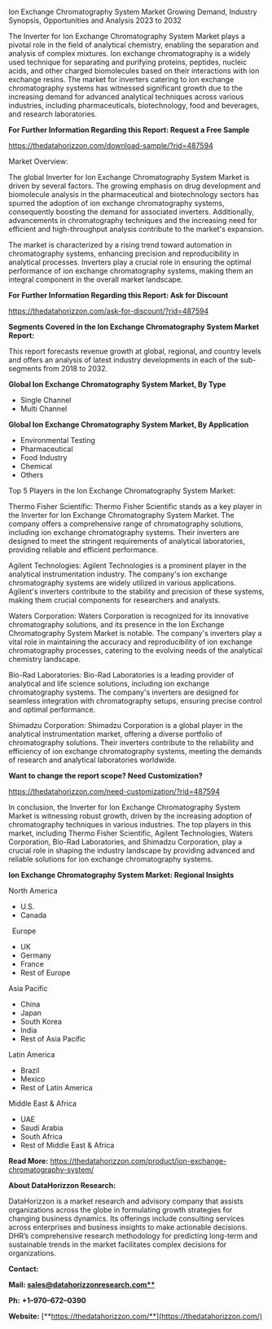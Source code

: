 ﻿Ion Exchange Chromatography System Market Growing Demand, Industry Synopsis, Opportunities and Analysis 2023 to 2032

The Inverter for Ion Exchange Chromatography System Market plays a pivotal role in the field of analytical chemistry, enabling the separation and analysis of complex mixtures. Ion exchange chromatography is a widely used technique for separating and purifying proteins, peptides, nucleic acids, and other charged biomolecules based on their interactions with ion exchange resins. The market for inverters catering to ion exchange chromatography systems has witnessed significant growth due to the increasing demand for advanced analytical techniques across various industries, including pharmaceuticals, biotechnology, food and beverages, and research laboratories.

**For Further Information Regarding this Report: Request a Free Sample**	

<https://thedatahorizzon.com/download-sample/?rid=487594>

Market Overview:

The global Inverter for Ion Exchange Chromatography System Market is driven by several factors. The growing emphasis on drug development and biomolecule analysis in the pharmaceutical and biotechnology sectors has spurred the adoption of ion exchange chromatography systems, consequently boosting the demand for associated inverters. Additionally, advancements in chromatography techniques and the increasing need for efficient and high-throughput analysis contribute to the market's expansion.

The market is characterized by a rising trend toward automation in chromatography systems, enhancing precision and reproducibility in analytical processes. Inverters play a crucial role in ensuring the optimal performance of ion exchange chromatography systems, making them an integral component in the overall market landscape.

**For Further Information Regarding this Report: Ask for Discount**	

<https://thedatahorizzon.com/ask-for-discount/?rid=487594>

**Segments Covered in the Ion Exchange Chromatography System Market Report:**

This report forecasts revenue growth at global, regional, and country levels and offers an analysis of latest industry developments in each of the sub-segments from 2018 to 2032.

**Global Ion Exchange Chromatography System Market, By Type**

- Single Channel
- Multi Channel

**Global Ion Exchange Chromatography System Market, By Application**

- Environmental Testing
- Pharmaceutical
- Food Industry
- Chemical
- Others

Top 5 Players in the Ion Exchange Chromatography System Market:

Thermo Fisher Scientific: Thermo Fisher Scientific stands as a key player in the Inverter for Ion Exchange Chromatography System Market. The company offers a comprehensive range of chromatography solutions, including ion exchange chromatography systems. Their inverters are designed to meet the stringent requirements of analytical laboratories, providing reliable and efficient performance.

Agilent Technologies: Agilent Technologies is a prominent player in the analytical instrumentation industry. The company's ion exchange chromatography systems are widely utilized in various applications. Agilent's inverters contribute to the stability and precision of these systems, making them crucial components for researchers and analysts.

Waters Corporation: Waters Corporation is recognized for its innovative chromatography solutions, and its presence in the Ion Exchange Chromatography System Market is notable. The company's inverters play a vital role in maintaining the accuracy and reproducibility of ion exchange chromatography processes, catering to the evolving needs of the analytical chemistry landscape.

Bio-Rad Laboratories: Bio-Rad Laboratories is a leading provider of analytical and life science solutions, including ion exchange chromatography systems. The company's inverters are designed for seamless integration with chromatography setups, ensuring precise control and optimal performance.

Shimadzu Corporation: Shimadzu Corporation is a global player in the analytical instrumentation market, offering a diverse portfolio of chromatography solutions. Their inverters contribute to the reliability and efficiency of ion exchange chromatography systems, meeting the demands of research and analytical laboratories worldwide.

**Want to change the report scope? Need Customization?**

<https://thedatahorizzon.com/need-customization/?rid=487594>

In conclusion, the Inverter for Ion Exchange Chromatography System Market is witnessing robust growth, driven by the increasing adoption of chromatography techniques in various industries. The top players in this market, including Thermo Fisher Scientific, Agilent Technologies, Waters Corporation, Bio-Rad Laboratories, and Shimadzu Corporation, play a crucial role in shaping the industry landscape by providing advanced and reliable solutions for ion exchange chromatography systems.

**Ion Exchange Chromatography System Market: Regional Insights**

North America

- U.S.
- Canada

` `Europe

- UK
- Germany
- France
- Rest of Europe

Asia Pacific	

- China
- Japan
- South Korea
- India
- Rest of Asia Pacific

Latin America

- Brazil
- Mexico
- Rest of Latin America

Middle East & Africa

- UAE
- Saudi Arabia
- South Africa
- Rest of Middle East & Africa

**Read More:** <https://thedatahorizzon.com/product/ion-exchange-chromatography-system/>

**About DataHorizzon Research:**

DataHorizzon is a market research and advisory company that assists organizations across the globe in formulating growth strategies for changing business dynamics. Its offerings include consulting services across enterprises and business insights to make actionable decisions. DHR’s comprehensive research methodology for predicting long-term and sustainable trends in the market facilitates complex decisions for organizations.

**Contact:**

**Mail: [sales@datahorizzonresearch.com**](mailto:sales@datahorizzonresearch.com)**

**Ph:** **+1–970–672–0390**

**Website:** [**https://thedatahorizzon.com/**](https://thedatahorizzon.com/)


